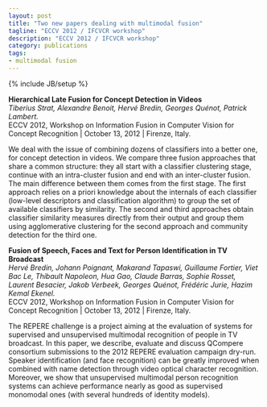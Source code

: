 ```yaml
---
layout: post
title: "Two new papers dealing with multimodal fusion"
tagline: "ECCV 2012 / IFCVCR workshop"
description: "ECCV 2012 / IFCVCR workshop"
category: publications
tags: 
- multimodal fusion
---
```

{% include JB/setup %}


**Hierarchical Late Fusion for Concept Detection in Videos**  
*Tiberius Strat, Alexandre Benoit, Hervé Bredin, Georges Quénot, Patrick Lambert.*  
ECCV 2012, Workshop on Information Fusion in Computer Vision for Concept Recognition | October 13, 2012 | Firenze, Italy.  

We deal with the issue of combining dozens of classifiers into a better one, for concept detection in videos. We compare three fusion approaches that share a common structure: they all start with a classifier clustering stage, continue with an intra-cluster fusion and end with an inter-cluster fusion. The main difference between them comes from the first stage. The first approach relies on a priori knowledge about the internals of each classifier (low-level descriptors and classification algorithm) to group the set of available classifiers by similarity. The second and third approaches obtain classifier similarity measures directly from their output and group them using agglomerative clustering for the second approach and community detection for the third one.


**Fusion of Speech, Faces and Text for Person Identification in TV Broadcast**  
*Hervé Bredin, Johann Poignant, Makarand Tapaswi, Guillaume Fortier, Viet Bac Le, Thibault Napoleon, Hua Gao, Claude Barras, Sophie Rosset, Laurent Besacier, Jakob Verbeek, Georges Quénot, Frédéric Jurie, Hazim Kemal Ekenel.*  
ECCV 2012, Workshop on Information Fusion in Computer Vision for Concept Recognition | October 13, 2012 | Firenze, Italy.  

The REPERE challenge is a project aiming at the evaluation of systems for supervised and unsupervised multimodal recognition of people in TV broadcast. In this paper, we describe, evaluate and discuss QCompere consortium submissions to the 2012 REPERE evaluation campaign dry-run. Speaker identification (and face recognition) can be greatly improved when combined with name detection through video optical character recognition. Moreover, we show that unsupervised multimodal person recognition systems can achieve performance nearly as good as supervised monomodal ones (with several hundreds of identity models).
